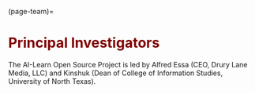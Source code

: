 (page-team)=
# <font color="maroon">Principal Investigators</font>

The AI-Learn Open Source Project is led by Alfred Essa (CEO, Drury Lane Media, LLC) and Kinshuk (Dean of College of Information Studies, University of North Texas).

